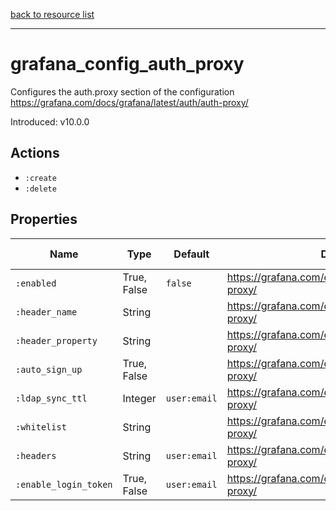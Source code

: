 [back to resource list](https://github.com/sous-chefs/grafana#resources)

---

# grafana_config_auth_proxy

Configures the auth.proxy section of the configuration <https://grafana.com/docs/grafana/latest/auth/auth-proxy/>

Introduced: v10.0.0

## Actions

- `:create`
- `:delete`

## Properties

| Name                  | Type        | Default      | Description                                                | Allowed Values |
| --------------------- | ----------- | ------------ | ---------------------------------------------------------- | -------------- |
| `:enabled`            | True, False | `false`      | <https://grafana.com/docs/grafana/latest/auth/auth-proxy/> | true, false    |
| `:header_name`        | String      |              | <https://grafana.com/docs/grafana/latest/auth/auth-proxy/> |                |
| `:header_property`    | String      |              | <https://grafana.com/docs/grafana/latest/auth/auth-proxy/> |                |
| `:auto_sign_up`       | True, False |              | <https://grafana.com/docs/grafana/latest/auth/auth-proxy/> | true, false    |
| `:ldap_sync_ttl`      | Integer     | `user:email` | <https://grafana.com/docs/grafana/latest/auth/auth-proxy/> |                |
| `:whitelist`          | String      |              | <https://grafana.com/docs/grafana/latest/auth/auth-proxy/> |                |
| `:headers`            | String      | `user:email` | <https://grafana.com/docs/grafana/latest/auth/auth-proxy/> |                |
| `:enable_login_token` | True, False | `user:email` | <https://grafana.com/docs/grafana/latest/auth/auth-proxy/> | true, false    |
